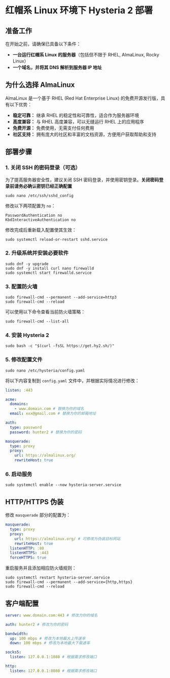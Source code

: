 # 红帽系 Linux 环境下 Hysteria 2 部署

## 准备工作

在开始之前，请确保已具备以下条件：

*  **一台运行红帽系 Linux 的服务器**（包括但不限于 RHEL, AlmaLinux, Rocky Linux）
*  **一个域名，并将其 DNS 解析到服务器 IP 地址**

## 为什么选择 AlmaLinux

AlmaLinux 是一个基于 RHEL (Red Hat Enterprise Linux) 的免费开源发行版，具有以下优势：

*  **稳定可靠：** 继承 RHEL 的稳定性和可靠性，适合作为服务器环境
*  **高度兼容：** 与 RHEL 高度兼容，可以无缝运行 RHEL 上的应用程序
*  **免费开源：** 免费使用，无需支付任何费用
*  **社区支持：** 拥有庞大的社区和丰富的文档资源，方便用户获取帮助和支持

## 部署步骤

### 1. 关闭 SSH 的密码登录（可选）

为了提高服务器安全性，建议关闭 SSH 密码登录，并使用密钥登录。**关闭密码登录前请务必确认密钥已经正确配置**

```shell
sudo nano /etc/ssh/sshd_config
```

修改以下两项配置为 `no`：

```
PasswordAuthentication no
KbdInteractiveAuthentication no
```

修改完成后重新载入配置使其生效：

```shell
sudo systemctl reload-or-restart sshd.service
```

### 2. 升级系统并安装必要软件

```shell
sudo dnf -y upgrade
sudo dnf -y install curl nano firewalld
sudo systemctl start firewalld.service
```

### 3. 配置防火墙

```shell
sudo firewall-cmd --permanent --add-service=http3
sudo firewall-cmd --reload
```

可以使用以下命令查看当前防火墙策略：

```shell
sudo firewall-cmd --list-all
```

### 4. 安装 Hysteria 2

```shell
sudo bash -c "$(curl -fsSL https://get.hy2.sh/)"
```

### 5. 修改配置文件

```shell
sudo nano /etc/hysteria/config.yaml
```

将以下内容复制到 `config.yaml` 文件中，并根据实际情况进行修改：

```yaml
listen: :443

acme:
  domains:
    - www.domain.com # 替换为你的域名
  email: xxx@gmail.com # 替换为你的邮箱地址

auth:
  type: password
  password: hunter2 # 替换为你的密码

masquerade:
  type: proxy
  proxy:
    url: https://almalinux.org/
    rewriteHost: true
```

### 6. 启动服务

```shell
sudo systemctl enable --now hysteria-server.service
```

## HTTP/HTTPS 伪装

修改 `masquerade` 部分的配置为：

```yaml
masquerade:
  type: proxy
  proxy:
    url: https://almalinux.org/ # 可修改为伪装目标网站
    rewriteHost: true
  listenHTTP: :80
  listenHTTPS: :443
  forceHTTPS: true
```

重启服务并且添加相应防火墙规则：

```shell
sudo systemctl restart hysteria-server.service
sudo firewall-cmd --permanent --add-service={http,https}
sudo firewall-cmd --reload
```

## 客户端配置

```yaml
server: www.domain.com:443 # 修改为你的域名

auth: hunter2 # 修改为你的密码

bandwidth:
  up: 100 mbps # 修改为本地最大上传速率
  down: 100 mbps # 修改为本地最大下载速率

socks5:
  listen: 127.0.0.1:1080 # 根据需求修改端口

http:
  listen: 127.0.0.1:8080 # 根据需求修改端口
```
